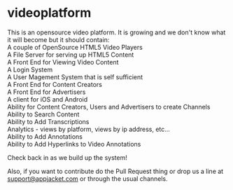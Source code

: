videoplatform
=============

This is an opensource video platform.  It is growing and we don't know what it will become but it should contain:
<br>A couple of OpenSource HTML5 Video Players
<br>A File Server for serving up HTML5 Content
<br>A Front End for Viewing Video Content
<br>A Login System 
<br>A User Magement System that is self sufficient
<br>A Front End for Content Creators
<br>A Front End for Advertisers
<br>A client for iOS and Android
<br>Ability for Content Creators, Users and Advertisers to create Channels
<br>Ability to Search Content
<br>Ability to Add Transcriptions
<br>Analytics - views by platform, views by ip address, etc...
<br>Ability to Add Annotations
<br>Ability to Add Hyperlinks to Video Annotations

Check back in as we build up the system!  

Also, if you want to contribute do the Pull Request thing or drop us a line at support@appjacket.com or through the usual channels.
